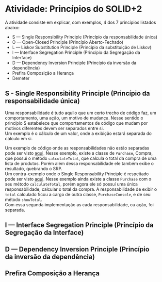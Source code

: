 # Atividade: Princípios do SOLID+2

A atividade consiste em explicar, com exemplos, 4 dos 7 princípios listados abaixo:
* S — Single Responsibility Principle (Princípio da responsabilidade única)
* O — Open-Closed Principle (Princípio Aberto-Fechado)
* L — Liskov Substitution Principle (Princípio da substituição de Liskov)
* I — Interface Segregation Principle (Princípio da Segregação da Interface)
* D — Dependency Inversion Principle (Princípio da inversão da dependência)
* Prefira Composição a Herança
* Demeter


## S - Single Responsibility Principle (Princípio da responsabilidade única)

Uma responsabilidade é tudo aquilo que um certo trecho de código faz, um comportamento, uma ação, um motivo de mudança. Nesse sentido o princípio S estabelece que comportamentos de código que mudam por motivos diferentes devem ser separados entre si.  
Um exemplo é o cálculo de um valor, onde a exibição estará separada do cálculo em si.

Um exemplo de código onde as responsabilidades não estão separadas pode ser visto [aqui](./single-responsability-principle/single-responsability-principle-violado.ts). Nesse exemplo, existe a classe de `Purchase`, Compra, que possuí o método `calculateTotal`, que calcula o total da compra de uma lista de produtos. Porém além dessa responsabilidade ele também exibe o resultado, quebrando o SRP.  
Um contra-exemplo onde o Single Responsability Principle é respeitado pode ser visto [aqui](./single-responsability-principle/single-responsability-principle-respeitado.ts). Nesse exemplo ainda existe a classe `Purchase` com o seu método `calculateTotal`, porém agora ele só possuí uma única responsabilidade, calcular o total da compra.
A responsabilidade de exibir o `total` calculado ficou a cargo de outra classe, `PurchaseConsole`, e de seu método `showTotal`.  
Com essa segunda implementação as cada responsabilidade, ou ação, foi separada.

## I — Interface Segregation Principle (Princípio da Segregação da Interface)

## D — Dependency Inversion Principle (Princípio da inversão da dependência)

## Prefira Composição a Herança